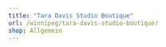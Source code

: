 ```yaml
---
title: "Tara Davis Studio Boutique"
url: /winnipeg/tara-davis-studio-boutique/
shop: Allgemein
---
```

